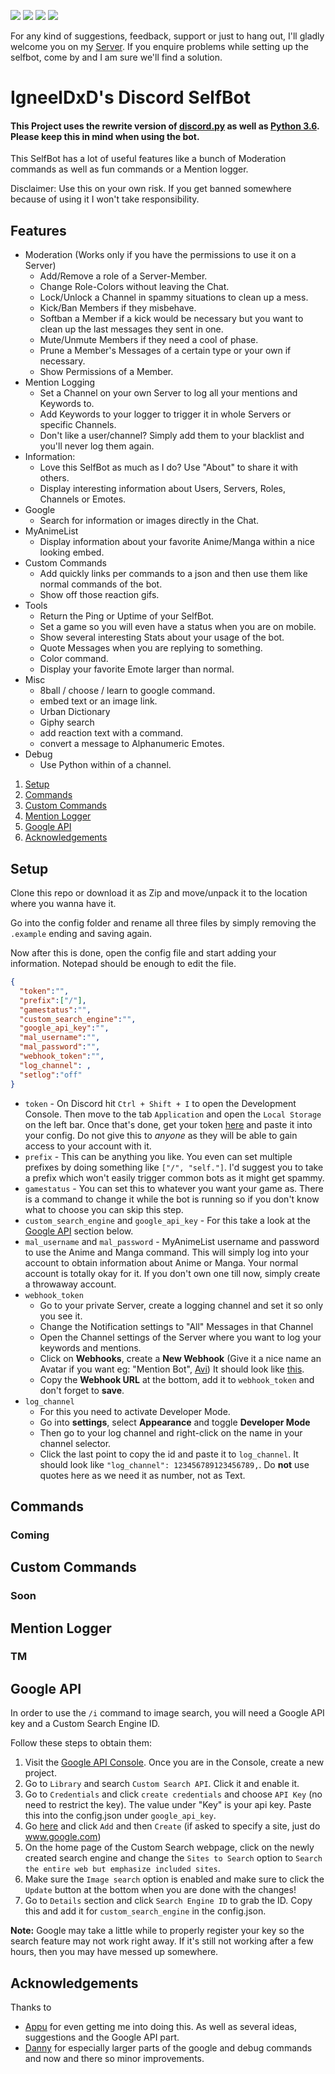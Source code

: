 [<img src="https://img.shields.io/badge/discord.py-rewrite-blue.svg?style=flat-square">](https://github.com/Rapptz/discord.py/tree/rewrite)
[<img src="https://img.shields.io/badge/python-3.6-brightgreen.svg?style=flat-square">](https://www.python.org/downloads/release/python-360/)
[<img src="https://img.shields.io/github/license/mashape/apistatus.svg?style=flat-square">](https://github.com/IgneelDxD/Discord-SelfBot/blob/master/LICENSE)
[<img src="https://canary.discordapp.com/api/guilds/266907735432495104/widget.png?style=shield">](https://discordapp.com/invite/DJK8h3n)

For any kind of suggestions, feedback, support or just to hang out, I'll gladly welcome you on my [Server](https://discord.gg/DJK8h3n).
If you enquire problems while setting up the selfbot, come by and I am sure we'll find a solution.

# IgneelDxD's Discord SelfBot
#### This Project uses the rewrite version of [discord.py](https://github.com/Rapptz/discord.py/tree/rewrite) as well as [Python 3.6](https://www.python.org/downloads/release/python-360/). Please keep this in mind when using the bot.

This SelfBot has a lot of useful features like a bunch of Moderation commands as well as fun commands or a Mention logger.

Disclaimer: Use this on your own risk. If you get banned somewhere because of using it I won't take responsibility.

## Features
- Moderation (Works only if you have the permissions to use it on a Server)
  - Add/Remove a role of a Server-Member.
  - Change Role-Colors without leaving the Chat.
  - Lock/Unlock a Channel in spammy situations to clean up a mess.
  - Kick/Ban Members if they misbehave.
  - Softban a Member if a kick would be necessary but you want to clean up the last messages they sent in one.
  - Mute/Unmute Members if they need a cool of phase.
  - Prune a Member's Messages of a certain type or your own if necessary.
  - Show Permissions of a Member.
- Mention Logging
  - Set a Channel on your own Server to log all your mentions and Keywords to.
  - Add Keywords to your logger to trigger it in whole Servers or specific Channels.
  - Don't like a user/channel? Simply add them to your blacklist and you'll never log them again.
- Information:
  - Love this SelfBot as much as I do? Use "About" to share it with others.
  - Display interesting information about Users, Servers, Roles, Channels or Emotes.
- Google
  - Search for information or images directly in the Chat.
- MyAnimeList
  - Display information about your favorite Anime/Manga within a nice looking embed.
- Custom Commands
  - Add quickly links per commands to a json and then use them like normal commands of the bot.
  - Show off those reaction gifs.
- Tools
  - Return the Ping or Uptime of your SelfBot.
  - Set a game so you will even have a status when you are on mobile.
  - Show several interesting Stats about your usage of the bot.
  - Quote Messages when you are replying to something.
  - Color command.
  - Display your favorite Emote larger than normal.
- Misc
  - 8ball / choose / learn to google command.
  - embed text or an image link.
  - Urban Dictionary
  - Giphy search
  - add reaction text with a command.
  - convert a message to Alphanumeric Emotes.
- Debug
  - Use Python within of a channel.



1. [Setup](#setup)
2. [Commands](#commands)
3. [Custom Commands](#custom-commands)
4. [Mention Logger](#mention-logger)
5. [Google API](#google-api)
6. [Acknowledgements](#acknowledgements)

## Setup
Clone this repo or download it as Zip and move/unpack it to the location where you wanna have it.

Go into the config folder and rename all three files by simply removing the ``.example`` ending and saving again.

Now after this is done, open the config file and start adding your information. Notepad should be enough to edit the file.

```json
{
  "token":"",
  "prefix":["/"],
  "gamestatus":"",
  "custom_search_engine":"",
  "google_api_key":"",
  "mal_username":"",
  "mal_password":"",
  "webhook_token":"",
  "log_channel": ,
  "setlog":"off"
}
```

- ``token`` - On Discord hit ``Ctrl + Shift + I`` to open the Development Console. Then move to the tab ``Application`` and open the ``Local Storage`` on the left bar. Once that's done, get your token [here](https://i.imgur.com/GdgxStn.png) and paste it into your config. Do not give this to *anyone* as they will be able to gain access to your account with it.
- ``prefix`` - This can be anything you like. You even can set multiple prefixes by doing something like ``["/", "self."]``. I'd suggest you to take a prefix which won't easily trigger common bots as it might get spammy.
- ``gamestatus`` - You can set this to whatever you want your game as. There is a command to change it while the bot is running so if you don't know what to choose you can skip this step.
- ``custom_search_engine`` and ``google_api_key`` - For this take a look at the [Google API](#google-api) section below.
- ``mal_username`` and ``mal_password`` - MyAnimeList username and password to use the Anime and Manga command. This will simply log into your account to obtain information about Anime or Manga. Your normal account is totally okay for it. If you don't own one till now, simply create a throwaway account.
- ``webhook_token``
  - Go to your private Server, create a logging channel and set it so only you see it.
  - Change the Notification settings to "All" Messages in that Channel
  - Open the Channel settings of the Server where you want to log your keywords and mentions.
  - Click on **Webhooks**, create a **New Webhook** (Give it a nice name an Avatar if you want eg: "Mention Bot", [Avi](https://i.imgur.com/BN4iLQt.png)) It should look like [this](https://i.imgur.com/cLABbvR.png).
  - Copy the **Webhook URL** at the bottom, add it to ``webhook_token`` and don't forget to **save**.
- ``log_channel``
  - For this you need to activate Developer Mode.
  - Go into **settings**, select **Appearance** and toggle **Developer Mode**
  - Then go to your log channel and right-click on the name in your channel selector.
  - Click the last point to copy the id and paste it to ``log_channel``. It should look like ``"log_channel": 123456789123456789,``. Do **not** use quotes here as we need it as number, not as Text.



## Commands
### Coming

## Custom Commands
### Soon

## Mention Logger
### TM

## Google API

In order to use the ``/i`` command to image search, you will need a Google API key and a Custom Search Engine ID.

Follow these steps to obtain them:

1. Visit the [Google API Console](https://console.developers.google.com/). Once you are in the Console, create a new project.
2. Go to ``Library`` and search ``Custom Search API``. Click it and enable it.
3. Go to ``Credentials`` and click ``create credentials`` and choose ``API Key`` (no need to restrict the key). The value under "Key" is your api key. Paste this into the config.json under ``google_api_key``.
4. Go [here](https://cse.google.com/cse/all) and click ``Add`` and then ``Create`` (if asked to specify a site, just do www.google.com)
5. On the home page of the Custom Search webpage, click on the newly created search engine and change the ``Sites to Search`` option to ``Search the entire web but emphasize included sites``.
6. Make sure the ``Image search`` option is enabled and make sure to click the ``Update`` button at the bottom when you are done with the changes!
6. Go to ``Details`` section and click ``Search Engine ID`` to grab the ID. Copy this and add it for ``custom_search_engine`` in the config.json.

**Note:** Google may take a little while to properly register your key so the search feature may not work right away. If it's still not working after a few hours, then you may have messed up somewhere.

## Acknowledgements
Thanks to
- [Appu](https://github.com/appu1232) for even getting me into doing this. As well as several ideas, suggestions and the Google API part.
- [Danny](https://github.com/Rapptz) for especially larger parts of the google and debug commands and now and there so minor improvements.
